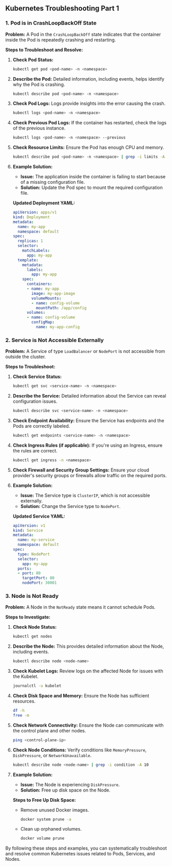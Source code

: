
## Kubernetes Troubleshooting Part 1

### 1. Pod is in CrashLoopBackOff State

**Problem:**
A Pod in the `CrashLoopBackOff` state indicates that the container inside the Pod is repeatedly crashing and restarting.

**Steps to Troubleshoot and Resolve:**

1. **Check Pod Status:**
   ```sh
   kubectl get pod <pod-name> -n <namespace>
   ```

2. **Describe the Pod:**
   Detailed information, including events, helps identify why the Pod is crashing.
   ```sh
   kubectl describe pod <pod-name> -n <namespace>
   ```

3. **Check Pod Logs:**
   Logs provide insights into the error causing the crash.
   ```sh
   kubectl logs <pod-name> -n <namespace>
   ```

4. **Check Previous Pod Logs:**
   If the container has restarted, check the logs of the previous instance.
   ```sh
   kubectl logs <pod-name> -n <namespace> --previous
   ```

5. **Check Resource Limits:**
   Ensure the Pod has enough CPU and memory.
   ```sh
   kubectl describe pod <pod-name> -n <namespace> | grep -i limits -A 5
   ```

6. **Example Solution:**

   - **Issue:** The application inside the container is failing to start because of a missing configuration file.
   - **Solution:** Update the Pod spec to mount the required configuration file.

   **Updated Deployment YAML:**
   ```yaml
   apiVersion: apps/v1
   kind: Deployment
   metadata:
     name: my-app
     namespace: default
   spec:
     replicas: 1
     selector:
       matchLabels:
         app: my-app
     template:
       metadata:
         labels:
           app: my-app
       spec:
         containers:
         - name: my-app
           image: my-app-image
           volumeMounts:
           - name: config-volume
             mountPath: /app/config
         volumes:
         - name: config-volume
           configMap:
             name: my-app-config
   ```

### 2. Service is Not Accessible Externally

**Problem:**
A Service of type `LoadBalancer` or `NodePort` is not accessible from outside the cluster.

**Steps to Troubleshoot:**

1. **Check Service Status:**
   ```sh
   kubectl get svc <service-name> -n <namespace>
   ```

2. **Describe the Service:**
   Detailed information about the Service can reveal configuration issues.
   ```sh
   kubectl describe svc <service-name> -n <namespace>
   ```

3. **Check Endpoint Availability:**
   Ensure the Service has endpoints and the Pods are correctly labeled.
   ```sh
   kubectl get endpoints <service-name> -n <namespace>
   ```

4. **Check Ingress Rules (if applicable):**
   If you're using an Ingress, ensure the rules are correct.
   ```sh
   kubectl get ingress -n <namespace>
   ```

5. **Check Firewall and Security Group Settings:**
   Ensure your cloud provider's security groups or firewalls allow traffic on the required ports.

6. **Example Solution:**

   - **Issue:** The Service type is `ClusterIP`, which is not accessible externally.
   - **Solution:** Change the Service type to `NodePort`.

   **Updated Service YAML:**
   ```yaml
   apiVersion: v1
   kind: Service
   metadata:
     name: my-service
     namespace: default
   spec:
     type: NodePort
     selector:
       app: my-app
     ports:
     - port: 80
       targetPort: 80
       nodePort: 30001
   ```

### 3. Node is Not Ready

**Problem:**
A Node in the `NotReady` state means it cannot schedule Pods.

**Steps to Investigate:**

1. **Check Node Status:**
   ```sh
   kubectl get nodes
   ```

2. **Describe the Node:**
   This provides detailed information about the Node, including events.
   ```sh
   kubectl describe node <node-name>
   ```

3. **Check Kubelet Logs:**
   Review logs on the affected Node for issues with the Kubelet.
   ```sh
   journalctl -u kubelet
   ```

4. **Check Disk Space and Memory:**
   Ensure the Node has sufficient resources.
   ```sh
   df -h
   free -m
   ```

5. **Check Network Connectivity:**
   Ensure the Node can communicate with the control plane and other nodes.
   ```sh
   ping <control-plane-ip>
   ```

6. **Check Node Conditions:**
   Verify conditions like `MemoryPressure`, `DiskPressure`, or `NetworkUnavailable`.
   ```sh
   kubectl describe node <node-name> | grep -i condition -A 10
   ```

7. **Example Solution:**

   - **Issue:** The Node is experiencing `DiskPressure`.
   - **Solution:** Free up disk space on the Node.

   **Steps to Free Up Disk Space:**
   - Remove unused Docker images.
     ```sh
     docker system prune -a
     ```
   - Clean up orphaned volumes.
     ```sh
     docker volume prune
     ```

By following these steps and examples, you can systematically troubleshoot and resolve common Kubernetes issues related to Pods, Services, and Nodes.
